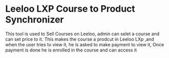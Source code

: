 # Leeloo LXP Course to Product Synchronizer 
This tool is used to Sell Courses on Leeloo, admin can selet a course and can set price to it. This makes the course a prodcut in Leeloo LXp ,and when the user tries to view it, he is asked to make payment to view it, Once payment is done he is enrolled in the course and can access it